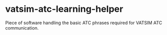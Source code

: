# vatsim-atc-learning-helper
Piece of software handling the basic ATC phrases required for VATSIM ATC communication.
